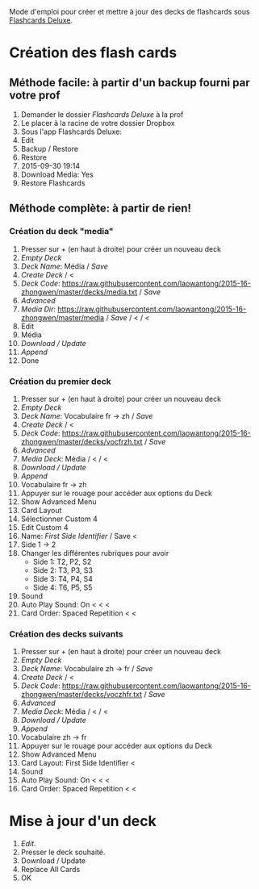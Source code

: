 Mode d'emploi pour créer et mettre à jour des decks de flashcards sous [Flashcards Deluxe](http://flashcardsdeluxe.com).

# Création des flash cards

## Méthode facile: à partir d'un backup fourni par votre prof

1. Demander le dossier _Flashcards Deluxe_ à la prof
1. Le placer à la racine de votre dossier Dropbox
1. Sous l'app Flashcards Deluxe:
  1. Edit
  1. Backup / Restore
  1. Restore
  1. 2015-09-30 19:14
  1. Download Media: Yes
  1. Restore Flashcards

## Méthode complète: à partir de rien!

### Création du deck "media"

1. Presser sur + (en haut à droite) pour créer un nouveau deck
1. _Empty Deck_
1. _Deck Name_: Média / _Save_
1. _Create Deck_ / <
1. _Deck Code_: https://raw.githubusercontent.com/laowantong/2015-16-zhongwen/master/decks/media.txt / _Save_
1. _Advanced_
1. _Media Dir_: https://raw.githubusercontent.com/laowantong/2015-16-zhongwen/master/media / _Save_ / < / <
1. Edit
1. Média
1. _Download / Update_
1. _Append_
1. Done

### Création du premier deck

1. Presser sur + (en haut à droite) pour créer un nouveau deck
1. _Empty Deck_
1. _Deck Name_: Vocabulaire fr -> zh / _Save_
1. _Create Deck_ / <
1. _Deck Code_: https://raw.githubusercontent.com/laowantong/2015-16-zhongwen/master/decks/vocfrzh.txt / _Save_
1. _Advanced_
1. _Media Deck_: Média / < / <
1. _Download / Update_
1. _Append_
1. Vocabulaire fr -> zh
1. Appuyer sur le rouage pour accéder aux options du Deck
1. Show Advanced Menu
1. Card Layout
1. Sélectionner Custom 4
1. Edit Custom 4
1. Name: _First Side Identifier_ / Save <
1. Side 1 -> 2
1. Changer les différentes rubriques pour avoir
    - Side 1: T2, P2, S2
    - Side 2: T3, P3, S3
    - Side 3: T4, P4, S4
    - Side 4: T6, P5, S5
1. Sound
1. Auto Play Sound: On < < <
1. Card Order: Spaced Repetition < <

### Création des decks suivants

1. Presser sur + (en haut à droite) pour créer un nouveau deck
1. _Empty Deck_
1. _Deck Name_: Vocabulaire zh -> fr / _Save_
1. _Create Deck_ / <
1. _Deck Code_: https://raw.githubusercontent.com/laowantong/2015-16-zhongwen/master/decks/voczhfr.txt / _Save_
1. _Advanced_
1. _Media Deck_: Média / < / <
1. _Download / Update_
1. _Append_
1. Vocabulaire zh -> fr
1. Appuyer sur le rouage pour accéder aux options du Deck
1. Show Advanced Menu
1. Card Layout: First Side Identifier <
1. Sound
1. Auto Play Sound: On < < <
1. Card Order: Spaced Repetition < <

# Mise à jour d'un deck

1. _Edit_.
1. Presser le deck souhaité.
1. Download / Update
1. Replace All Cards
1. OK
